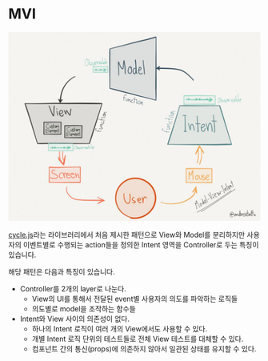 # MVI

![MVI](./images/MVI.png)

[cycle.js](https://cycle.js.org/model-view-intent.html)라는 라이브러리에서 처음 제시한 패턴으로 View와 Model를 분리하지만 사용자의 이벤트별로 수행되는 action들을 정의한 Intent 영역을 Controller로 두는 특징이 있습니다.

해당 패턴은 다음과 특징이 있습니다.

- Controller를 2개의 layer로 나눈다.
  - View의 UI를 통해서 전달된 event별 사용자의 의도를 파악하는 로직들
  - 의도별로 model을 조작하는 함수들
- Intent와 View 사이의 의존성이 없다.
  - 하나의 Intent 로직이 여러 개의 View에서도 사용할 수 있다.
  - 개별 Intent 로직 단위의 테스트들로 전체 View 테스트를 대체할 수 있다.
  - 컴포넌트 간의 통신(props)에 의존하지 않아서 일관된 상태를 유지할 수 있다.
